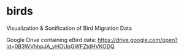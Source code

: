 # birds
Visualization &amp; Sonification of Bird Migration Data

Google Drive containing eBird data: https://drive.google.com/open?id=0B3WVhhpJA_yHOUpGWFZtdHVKODQ
